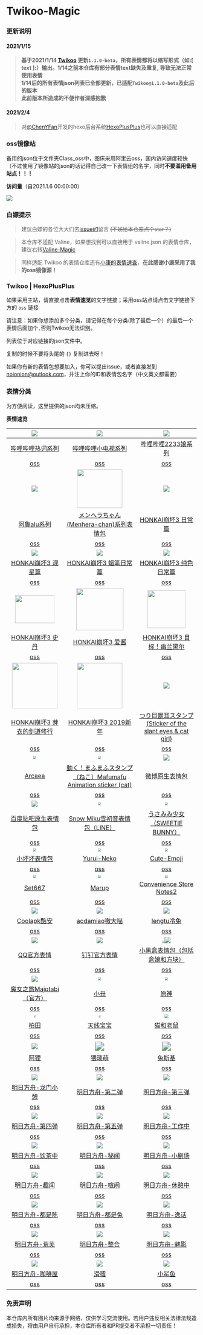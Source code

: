 # Twikoo-Magic

### 更新说明

#### 2021/1/15

> **基于2021/1/14 [Twikoo](https://twikoo.js.org/) 更新`1.1.0-beta`，所有表情都将以缩写形式（如:[ text ]:）输出。1/14之前本仓库有部分表情text缺失及重复, 导致无法正常使用表情**  
> **1/14后的所有表情json列表已全部更新，已适配`Twikoo@1.1.0-beta`及此后的版本**  
> **此前版本所造成的不便作者深感抱歉**

#### 2021/2/4

> 对[@ChenYFan](https://github.com/ChenYFan)开发的hexo后台系统[HexoPlusPlus](https://github.com/HexoPlusPlus/HexoPlusPlus)也可以直接适配

### oss镜像站

备用的json位于文件夹Class_oss中，图床采用阿里云oss，国内访问速度较快（不过使用了镜像站的json的话记得自己改一下表情组的名字，同时**不要滥用备用站点！！！**

**访问量**（自2021.1.6 00:00:00）

![](https://count.getloli.com/get/@2X-ercha@Twikoo-Magic?theme=gelbooru)

### 白嫖提示

> 建议白嫖的各位大大们去[issue#1](https://github.com/2X-ercha/Twikoo-Magic/issues/1)留言 ~~(不妨给本仓库点个star？)~~

> 本仓库不适配 Valine，如果想找到可以直接用于 valine.json 的表情仓库，建议右转[Valine-Magic](https://github.com/GamerNoTitle/Valine-Magic)

> 同样适配 Twikoo 的表情仓库还有[小康的表情速查](https://emotion.xiaokang.me/)，**在此感谢小康采用了我的oss镜像源！**

### Twikoo | HexoPlusPlus

如果采用主站，请直接点击**表情速览**的文字链接；采用oss站点请点击文字链接下方的 `oss` 链接 

请注意：如果你想添加多个分类，请记得在每个分类(除了最后一个）的最后一个表情后面加个`,`否则Twikoo无法识别。

列表位于对应链接的json文件中。

复制的时候不要将头尾的 `{}` 复制进去呀！

如果你有新的表情包想要加入，你可以提出issue，或者直接发到[noionion@outlook.com](mailto:noionion@outlook.com)，并注上你的ID和表情包名字（中文英文都需要）

### 表情分类

为方便阅读，这里提供的json均未压缩。

**表情速览**

|    ![](https://valinecdn.bili33.top/bilibiliHotKey/7.jpg)    |  ![](https://valinecdn.bili33.top/bilibilitv/[tv_doge].png)  | ![](https://valinecdn.bili33.top/bilibili2233/[2233娘_第一].png) |
| :----------------------------------------------------------: | :----------------------------------------------------------: | :----------------------------------------------------------: |
| [哔哩哔哩热词系列](https://github.com/2x-ercha/Twikoo-Magic/tree/master/Classification/bilibiliHotKey) | [哔哩哔哩小电视系列](https://github.com/2x-ercha/Twikoo-Magic/tree/master/Classification/bilibilitv) | [哔哩哔哩2233娘系列](https://github.com/2x-ercha/Twikoo-Magic/tree/master/Classification/bilibili2233) |
| [oss](https://github.com/2x-ercha/Twikoo-Magic/tree/master/Class_oss/bilibiliHotKey) | [oss](https://github.com/2x-ercha/Twikoo-Magic/tree/master/Class_oss/bilibilitv) | [oss](https://github.com/2x-ercha/Twikoo-Magic/tree/master/Class_oss/bilibili2233) |
|        ![](https://valinecdn.bili33.top/alu/中枪.png)        | <img src='https://valinecdn.bili33.top/Menhera-chan/5.jpg' width=120 height=102></img> |    ![](https://valinecdn.bili33.top/HONKAI3-Daily/14.gif)    |
| [阿鲁alu系列](https://github.com/2x-ercha/Twikoo-Magic/tree/master/Classification/alu) | [メンヘラちゃん(Menhera-chan)系列表情包](https://github.com/2x-ercha/Twikoo-Magic/tree/master/Classification/Menhera-chan) | [HONKAI崩坏3 日常篇](https://github.com/2x-ercha/Twikoo-Magic/tree/master/Classification/HONKAI3-Daily) |
| [oss](https://github.com/2x-ercha/Twikoo-Magic/tree/master/Class_oss/alu) | [oss](https://github.com/2x-ercha/Twikoo-Magic/tree/master/Class_oss/Menhera-chan) | [oss](https://github.com/2x-ercha/Twikoo-Magic/tree/master/Class_oss/HONKAI3-Daily) |
|     ![](https://valinecdn.bili33.top/HONKAI3-Star/3.gif)     |   ![](https://valinecdn.bili33.top/HONKAI3-Crayon/16.gif)    |    ![](https://valinecdn.bili33.top/HONKAI3-Pure/13.gif)     |
| [HONKAI崩坏3 观星篇](https://github.com/2x-ercha/Twikoo-Magic/tree/master/Classification/HONKAI3-Star) | [HONKAI崩坏3 蜡笔日常篇](https://github.com/2x-ercha/Twikoo-Magic/tree/master/Classification/HONKAI3-Crayon) | [HONKAI崩坏3 纯色日常篇](https://github.com/2x-ercha/Twikoo-Magic/tree/master/Classification/HONKAI3-Pure) |
| [oss](https://github.com/2x-ercha/Twikoo-Magic/tree/master/Class_oss/HONKAI3-Star) | [oss](https://github.com/2x-ercha/Twikoo-Magic/tree/master/Class_oss/HONKAI3-Crayon) | [oss](https://github.com/2x-ercha/Twikoo-Magic/tree/master/Class_oss/HONKAI3-Pure) |
| <img src='https://valinecdn.bili33.top/HONKAI3-Stan/4f921b8ad8c16f3d2c73e3c04c5735ca9b41187b.gif' width=104 height=74.4> | <img src='https://valinecdn.bili33.top/HONKAI3-AIChan/d65b36ccae610bc4479209cd6e62bb91b0f76188.jpg' width=125 height=111></img> | <img src='https://valinecdn.bili33.top/HONKAI3-Durandal-Search/f1b9a456587638e488d93ccaa95dde59aef3af01.gif' height=100 width=100></img> |
| [HONKAI崩坏3 史丹](https://github.com/2x-ercha/Twikoo-Magic/tree/master/Classification/HONKAI3-Stan) | [HONKAI崩坏3 爱酱](https://github.com/2x-ercha/Twikoo-Magic/tree/master/Classification/HONKAI3-AIChan) | [HONKAI崩坏3 目标！幽兰黛尔](https://github.com/2x-ercha/Twikoo-Magic/tree/master/Classification/HONKAI3-Durandal-Search) |
| [oss](https://github.com/2x-ercha/Twikoo-Magic/tree/master/Class_oss/HONKAI3-Stan) | [oss](https://github.com/2x-ercha/Twikoo-Magic/tree/master/Class_oss/HONKAI3-AIChan) | [oss](https://github.com/2x-ercha/Twikoo-Magic/tree/master/Class_oss/HONKAI3-Durandal-Search) |
| <img src='https://valinecdn.bili33.top/HONKAI3-MEI/bf68423446465d396d3cbd8856882b5e9fb1c0c7.gif' width=120 height=120> | <img src='https://valinecdn.bili33.top/HONKAI3-NEWYEAR-2019/dc1a2b2032fad29373fe8460d4ad89ca848355a9.jpg' width=120 height=120> | ![](https://valinecdn.bili33.top/Tsuri-me-ju_mimi/10753793_key@2x.png) |
| [HONKAI崩坏3 芽衣的剑道修行](https://github.com/2x-ercha/Twikoo-Magic/tree/master/Classification/HONKAI3-MEI) | [HONKAI崩坏3 2019新年](https://github.com/2x-ercha/Twikoo-Magic/tree/master/Classification/HONKAI3-NEWYEAR-2019) | [つり目獣耳スタンプ(Sticker of the slant eyes & cat girl)](https://github.com/2X-ercha/Twikoo-Magic/tree/master/Classification/Tsuri-me-ju_mimi) |
| [oss](https://github.com/2x-ercha/Twikoo-Magic/tree/master/Class_oss/HONKAI3-MEI) | [oss](https://github.com/2x-ercha/Twikoo-Magic/tree/master/Class_oss/HONKAI3-NEWYEAR-2019) | [oss](https://github.com/2x-ercha/Twikoo-Magic/tree/master/Class_oss/Tsuri-me-ju_mimi) |
| <img src="https://valinecdn.bili33.top/Arcaea/184064198.png" style="zoom:50%;" /> | <img src="https://valinecdn.bili33.top/Mafumafu/199749477.png" style="zoom:50%;" /> |     ![](https://valinecdn.bili33.top/weibo/d_jiyan.png)      |
| [Arcaea](https://github.com/2x-ercha/Twikoo-Magic/tree/master/Classification/Arcaea) | [動く！まふまふスタンプ（ねこ）Mafumafu Animation sticker (cat)](https://github.com/2x-ercha/Twikoo-Magic/tree/master/Classification/MafuMafu) | [微博原生表情包](https://github.com/2x-ercha/Twikoo-Magic/tree/master/Classification/weibo) |
| [oss](https://github.com/2x-ercha/Twikoo-Magic/tree/master/Class_oss/Arcaea) | [oss](https://github.com/2x-ercha/Twikoo-Magic/tree/master/Class_oss/MafuMafu) | [oss](https://github.com/2x-ercha/Twikoo-Magic/tree/master/Class_oss/weibo) |
| ![](https://valinecdn.bili33.top/Tieba-New/image_emoticon25.png) | <img src="https://valinecdn.bili33.top/Snow-Miku/3583066@2x.png" style="zoom:50%;" /> | <img src="https://valinecdn.bili33.top/Sweetie-Bunny/12311679.png" style="zoom:50%;" /> |
| [百度贴吧原生表情包](https://github.com/2x-ercha/Twikoo-Magic/tree/master/Classification/Tieba-New) | [Snow Miku雪初音表情包（LINE）](https://github.com/2x-ercha/Twikoo-Magic/tree/master/Classification/Snow-Miku) | [うさみみ少女（SWEETIE BUNNY）](https://github.com/2x-ercha/Twikoo-Magic/tree/master/Classification/Sweetie-Bunny) |
| [oss](https://github.com/2x-ercha/Twikoo-Magic/tree/master/Class_oss/Tieba-New) | [oss](https://github.com/2x-ercha/Twikoo-Magic/tree/master/Class_oss/Snow-Miku) | [oss](https://github.com/2x-ercha/Twikoo-Magic/tree/master/Class_oss/Sweetie-Bunny) |
| <img src="https://valinecdn.bili33.top/Little-Bad/我们一起做坏坏的事.jpg" style="zoom:50%;" /> | <img src="https://valinecdn.bili33.top/Yurui-Neko/029.png" style="zoom:50%;" /> | <img src="https://valinecdn.bili33.top/Cute-Emoji/010.png" style="zoom:50%;" /> |
| [小坏坏表情包](https://github.com/2x-ercha/Twikoo-Magic/tree/master/Classification/Little-Bad) | [Yurui-Neko](https://github.com/2x-ercha/Twikoo-Magic/tree/master/Classification/Yurui-Neko) | [Cute-Emoji](https://github.com/2x-ercha/Twikoo-Magic/tree/master/Classification/Cute-Emoji) |
| [oss](https://github.com/2x-ercha/Twikoo-Magic/tree/master/Class_oss/Little-Bad) | [oss](https://github.com/2x-ercha/Twikoo-Magic/tree/master/Class_oss/Yurui-Neko) | [oss](https://github.com/2x-ercha/Twikoo-Magic/tree/master/Class_oss/Cute-Emoji) |
| <img src="https://valinecdn.bili33.top/Set667/032.png" style="zoom:50%;" /> | <img src="https://valinecdn.bili33.top/Marup/038.png" style="zoom:50%;" /> | <img src="https://valinecdn.bili33.top/Convenience-Store-Notes2/010.png" style="zoom:50%;" /> |
| [Set667](https://github.com/2x-ercha/Twikoo-Magic/tree/master/Classification/Set667) | [Marup](https://github.com/2x-ercha/Twikoo-Magic/tree/master/Classification/Marup) | [Convenience Store Notes2](https://github.com/2x-ercha/Twikoo-Magic/tree/master/Classification/Convenience-Store-Notes2) |
| [oss](https://github.com/2x-ercha/Twikoo-Magic/tree/master/Class_oss/Set667) | [oss](https://github.com/2x-ercha/Twikoo-Magic/tree/master/Class_oss/Marup) | [oss](https://github.com/2x-ercha/Twikoo-Magic/tree/master/Class_oss/Convenience-Store-Notes2) |
| ![](https://valinecdn.bili33.top/Coolapk/coolapk_emotion_71.png) |      ![](https://valinecdn.bili33.top/aodamiao/01.gif)       |       ![](https://valinecdn.bili33.top/lengtu/04.gif)        |
| [Coolapk酷安](https://github.com/2x-ercha/Twikoo-Magic/tree/master/Classification/Coolapk) | [aodamiao嗷大喵](https://github.com/2x-ercha/Twikoo-Magic/tree/master/Classification/aodamiao) | [lengtu冷兔](https://github.com/2x-ercha/Twikoo-Magic/tree/master/Classification/lengtu) |
| [oss](https://github.com/2x-ercha/Twikoo-Magic/tree/master/Class_oss/Coolapk) | [oss](https://github.com/2x-ercha/Twikoo-Magic/tree/master/Class_oss/aodamiao) | [oss](https://github.com/2x-ercha/Twikoo-Magic/tree/master/Class_oss/lengtu) |
|       ![](https://valinecdn.bili33.top/QQ/tuosai.gif)        |  ![](https://valinecdn.bili33.top/dingtalk/emotion_107.png)  | <img src="https://valinecdn.bili33.top/Heybox/expression_heziji_22.png" style="zoom:33%;" />![](https://valinecdn.bili33.top/Heybox/expression_cube_wa.png) |
| [QQ官方表情](https://github.com/2x-ercha/Twikoo-Magic/tree/master/Classification/QQ) | [钉钉官方表情](https://github.com/2x-ercha/Twikoo-Magic/tree/master/Classification/dingtalk) | [小黑盒表情包（包括盒娘和方块）](https://github.com/2x-ercha/Twikoo-Magic/tree/master/Classification/Heybox) |
| [oss](https://github.com/2x-ercha/Twikoo-Magic/tree/master/Class_oss/QQ) | [oss](https://github.com/2x-ercha/Twikoo-Magic/tree/master/Class_oss/dingtalk) | [oss](https://github.com/2x-ercha/Twikoo-Magic/tree/master/Class_oss/Heybox) |
|   ![](https://valinecdn.bili33.top/Majotabi/367516718.png)   | <img src="https://cdn.jsdelivr.net/gh/cpddo/emotion/xiaochou/19.webp" style="zoom:50%;" /> | <img src="https://cdn.jsdelivr.net/gh/cpddo/emotion/yuanshen/11.jpg" style="zoom:50%;" /> |
| [魔女之旅Majotabi（官方）](https://github.com/2x-ercha/Twikoo-Magic/tree/master/Classification/Majotabi) | [小丑](https://github.com/2x-ercha/Twikoo-Magic/tree/master/Classification/xiaochou) | [原神](https://github.com/2x-ercha/Twikoo-Magic/tree/master/Classification/Genshin) |
| [oss](https://github.com/2x-ercha/Twikoo-Magic/tree/master/Class_oss/Majotabi) | [oss](https://github.com/2x-ercha/Twikoo-Magic/tree/master/Class_oss/xiaochou) | [oss](https://github.com/2x-ercha/Twikoo-Magic/tree/master/Class_oss/Genshin) |
| <img src="https://cdn.jsdelivr.net/gh/cpddo/emotion/baitian/file_6574887.webp" style="zoom: 33%;" /> | <img src="https://cdn.jsdelivr.net/gh/cpddo/emotion/teletubbies/26.jpg" style="zoom:33%;" /> | <img src="https://cdn.jsdelivr.net/gh/cpddo/emotion/tom_jerry/5.jpg" style="zoom:67%;" /> |
| [柏田](https://github.com/2x-ercha/Twikoo-Magic/tree/master/Classification/baitian) | [天线宝宝](https://github.com/2x-ercha/Twikoo-Magic/tree/master/Classification/teletubbies) | [猫和老鼠](https://github.com/2x-ercha/Twikoo-Magic/tree/master/Classification/tom_jerry) |
| [oss](https://github.com/2x-ercha/Twikoo-Magic/tree/master/Class_oss/baitian) | [oss](https://github.com/2x-ercha/Twikoo-Magic/tree/master/Class_oss/teletubbies) | [oss](https://github.com/2x-ercha/Twikoo-Magic/tree/master/Class_oss/tom_jerry) |
| <img src="https://cdn.jsdelivr.net/gh/cpddo/emotion/ali/042.gif"  /> | <img src="https://cdn.jsdelivr.net/gh/cpddo/emotion/xiaobiaoqing/11.jpg" style="zoom:150%;" /> | <img src="https://cdn.jsdelivr.net/gh/cpddo/emotion/tusiji/0011.gif" style="zoom:150%;" /> |
| [阿狸](https://github.com/2x-ercha/Twikoo-Magic/tree/master/Classification/ali) | [猥琐萌](https://github.com/2x-ercha/Twikoo-Magic/tree/master/Classification/weisuomeng) | [兔斯基](https://github.com/2x-ercha/Twikoo-Magic/tree/master/Classification/tusiji) |
| [oss](https://github.com/2x-ercha/Twikoo-Magic/tree/master/Class_oss/ali) | [oss](https://github.com/2x-ercha/Twikoo-Magic/tree/master/Class_oss/weisuomeng) | [oss](https://github.com/2x-ercha/Twikoo-Magic/tree/master/Class_oss/tusiji) |
| ![](https://cdn.jsdelivr.net/gh/2x-ercha/twikoo-magic/image/Arknights_longmen/longmen_01.jpg) | ![](https://cdn.jsdelivr.net/gh/2x-ercha/twikoo-magic/image/Arknights_two/two_01.jpg) | ![](https://cdn.jsdelivr.net/gh/2x-ercha/twikoo-magic/image/Arknights_three/three_01.jpg) |
| [明日方舟-龙门小憩](https://github.com/2x-ercha/Twikoo-Magic/tree/master/Classification/Arknights_longmen) | [明日方舟-第二弹](https://github.com/2x-ercha/Twikoo-Magic/tree/master/Classification/Arknights_two) | [明日方舟-第三弹](https://github.com/2x-ercha/Twikoo-Magic/tree/master/Classification/Arknights_three) |
| [oss](https://github.com/2x-ercha/Twikoo-Magic/tree/master/Class_oss/Arknights_longmen) | [oss](https://github.com/2x-ercha/Twikoo-Magic/tree/master/Class_oss/Arknights_two) | [oss](https://github.com/2x-ercha/Twikoo-Magic/tree/master/Class_oss/Arknights_three) |
| ![](https://cdn.jsdelivr.net/gh/2x-ercha/twikoo-magic/image/Arknights_four/four_01.jpg) | ![](https://cdn.jsdelivr.net/gh/2x-ercha/twikoo-magic/image/Arknights_five/five_01.jpg) | ![](https://cdn.jsdelivr.net/gh/2x-ercha/twikoo-magic/image/Arknights_working/working_01.jpg) |
| [明日方舟-第四弹](https://github.com/2x-ercha/Twikoo-Magic/tree/master/Classification/Arknights_four) | [明日方舟-第五弹](https://github.com/2x-ercha/Twikoo-Magic/tree/master/Classification/Arknights_five) | [明日方舟-工作中](https://github.com/2x-ercha/Twikoo-Magic/tree/master/Classification/Arknights_working) |
| [oss](https://github.com/2x-ercha/Twikoo-Magic/tree/master/Class_oss/Arknights_four) | [oss](https://github.com/2x-ercha/Twikoo-Magic/tree/master/Class_oss/Arknights_five) | [oss](https://github.com/2x-ercha/Twikoo-Magic/tree/master/Class_oss/Arknights_working) |
| ![](https://cdn.jsdelivr.net/gh/2x-ercha/twikoo-magic/image/Arknights_tea-drinking/tea-drinking_01.jpg) | ![](https://cdn.jsdelivr.net/gh/2x-ercha/twikoo-magic/image/Arknights_keyhole_report/keyhole_report_01.jpg) | ![](https://cdn.jsdelivr.net/gh/2x-ercha/twikoo-magic/image/Arknights_theater/theater_01.jpg) |
| [明日方舟-饮茶中](https://github.com/2x-ercha/Twikoo-Magic/tree/master/Classification/Arknights_tea-drinking) | [明日方舟-秘闻](https://github.com/2x-ercha/Twikoo-Magic/tree/master/Classification/Arknights_keyhole_report) | [明日方舟-小剧场](https://github.com/2x-ercha/Twikoo-Magic/tree/master/Classification/Arknights_theater) |
| [oss](https://github.com/2x-ercha/Twikoo-Magic/tree/master/Class_oss/Arknights_tea-drinking) | [oss](https://github.com/2x-ercha/Twikoo-Magic/tree/master/Class_oss/Arknights_keyhole_report) | [oss](https://github.com/2x-ercha/Twikoo-Magic/tree/master/Class_oss/Arknights_theater) |
| ![](https://cdn.jsdelivr.net/gh/2x-ercha/twikoo-magic/image/Arknights_interesting_news/interesting_news_01.jpg) | ![](https://cdn.jsdelivr.net/gh/2x-ercha/twikoo-magic/image/Arknights_bustle/bustle_01.jpg) | ![](https://cdn.jsdelivr.net/gh/2x-ercha/twikoo-magic/image/Arknights_rest/rest_01.jpg) |
| [明日方舟-趣闻](https://github.com/2x-ercha/Twikoo-Magic/tree/master/Classification/Arknights_interesting_news) | [明日方舟-喧闹](https://github.com/2x-ercha/Twikoo-Magic/tree/master/Classification/Arknights_bustle) | [明日方舟-休憩中](https://github.com/2x-ercha/Twikoo-Magic/tree/master/Classification/Arknights_rest) |
| [oss](https://github.com/2x-ercha/Twikoo-Magic/tree/master/Class_oss/Arknights_interesting_news) | [oss](https://github.com/2x-ercha/Twikoo-Magic/tree/master/Class_oss/Arknights_bustle) | [oss](https://github.com/2x-ercha/Twikoo-Magic/tree/master/Class_oss/Arknights_rest) |
| ![](https://cdn.jsdelivr.net/gh/2x-ercha/twikoo-magic/image/Arknights_chen/chen_01.jpg) | ![](https://cdn.jsdelivr.net/gh/2x-ercha/twikoo-magic/image/Arknights_rabbit/rabbit_01.jpg) | ![](https://cdn.jsdelivr.net/gh/2x-ercha/twikoo-magic/image/Arknights_anecdote/anecdote_01.jpg) |
| [明日方舟-都是陈](https://github.com/2x-ercha/Twikoo-Magic/tree/master/Classification/Arknights_chen) | [明日方舟-都是兔](https://github.com/2x-ercha/Twikoo-Magic/tree/master/Classification/Arknights_rabbit) | [明日方舟-逸话](https://github.com/2x-ercha/Twikoo-Magic/tree/master/Classification/Arknights_anecdote) |
| [oss](https://github.com/2x-ercha/Twikoo-Magic/tree/master/Class_oss/Arknights_chen) | [oss](https://github.com/2x-ercha/Twikoo-Magic/tree/master/Class_oss/Arknights_rabbit) | [oss](https://github.com/2x-ercha/Twikoo-Magic/tree/master/Class_oss/Arknights_anecdote) |
| ![](https://cdn.jsdelivr.net/gh/2x-ercha/twikoo-magic/image/Arknights_aridity/aridity_01.jpg) | ![](https://cdn.jsdelivr.net/gh/2x-ercha/twikoo-magic/image/Arknights_conformity/conformity_01.jpg) | ![](https://cdn.jsdelivr.net/gh/2x-ercha/twikoo-magic/image/Arknights_phantom/phantom_01.jpg) |
| [明日方舟-荒芜](https://github.com/2x-ercha/Twikoo-Magic/tree/master/Classification/Arknights_aridity) | [明日方舟-整合](https://github.com/2x-ercha/Twikoo-Magic/tree/master/Classification/Arknights_conformity) | [明日方舟-魅影](https://github.com/2x-ercha/Twikoo-Magic/tree/master/Classification/Arknights_phantom) |
| [oss](https://github.com/2x-ercha/Twikoo-Magic/tree/master/Class_oss/Arknights_aridity) | [oss](https://github.com/2x-ercha/Twikoo-Magic/tree/master/Class_oss/Arknights_conformity) | [oss](https://github.com/2x-ercha/Twikoo-Magic/tree/master/Class_oss/Arknights_phantom) |
| ![](https://cdn.jsdelivr.net/gh/2x-ercha/twikoo-magic/image/Arknights_coffeehouse/coffeehouse_01.jpg) | ![](https://cdn.jsdelivr.net/gh/2x-ercha/twikoo-magic/image/huaji/huaji(1).gif) | ![](https://cdn.jsdelivr.net/gh/2x-ercha/twikoo-magic/image/smallshake/-6ddd0bf163b88414.jpg) |
| [明日方舟-咖啡屋](https://github.com/2x-ercha/Twikoo-Magic/tree/master/Classification/Arknights_coffeehouse) | [滑稽](https://github.com/2x-ercha/Twikoo-Magic/tree/master/Classification/huaji) | [小鲨鱼](https://github.com/2x-ercha/Twikoo-Magic/tree/master/Classification/smallshake) |
| [oss](https://github.com/2x-ercha/Twikoo-Magic/tree/master/Class_oss/Arknights_coffeehouse) | [oss](https://github.com/2x-ercha/Twikoo-Magic/tree/master/Class_oss/huaji) | [oss](https://github.com/2x-ercha/Twikoo-Magic/tree/master/Class_oss/smallshake) |



### 免责声明
本仓库内所有图片均来源于网络，仅供学习交流使用。若用户违反相关法律法规造成损失，将由用户自行承担，本仓库所有者和PR提交者不承担一切责任！
